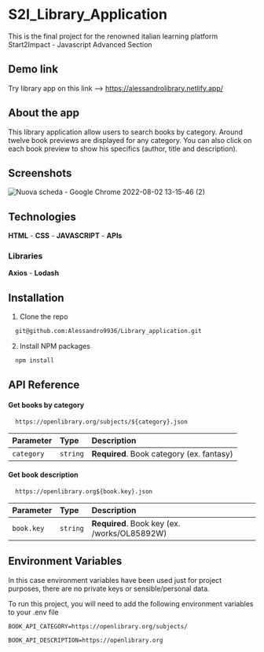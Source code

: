 # S2I_Library_Application

This is the final project for the renowned italian learning platform Start2Impact - Javascript Advanced Section

## Demo link

Try library app on this link --> https://alessandrolibrary.netlify.app/

## About the app

This library application allow users to search books by category. Around twelve book previews are displayed for any category. You can also click on each book preview to show his specifics (author, title and description).

## Screenshots
![Nuova scheda - Google Chrome 2022-08-02 13-15-46 (2)](https://user-images.githubusercontent.com/64644550/183038866-ee690780-413a-4fbc-9561-ddda7dcef828.gif)
## Technologies

**HTML** - **CSS** - **JAVASCRIPT** - **APIs**

### Libraries

**Axios** - **Lodash**

## Installation

1. Clone the repo

```bash
  git@github.com:Alessandro9936/Library_application.git
```

2. Install NPM packages

```bash
  npm install
```

## API Reference

#### Get books by category

```
  https://openlibrary.org/subjects/${category}.json
```

| Parameter  | Type     | Description                               |
| :--------- | :------- | :---------------------------------------- |
| `category` | `string` | **Required**. Book category (ex. fantasy) |

#### Get book description

```
  https://openlibrary.org${book.key}.json
```

| Parameter  | Type     | Description                                  |
| :--------- | :------- | :------------------------------------------- |
| `book.key` | `string` | **Required**. Book key (ex. /works/OL85892W) |

## Environment Variables

In this case environment variables have been used just for project purposes, there are no private keys or sensible/personal data.

To run this project, you will need to add the following environment variables to your .env file

`BOOK_API_CATEGORY=https://openlibrary.org/subjects/`

`BOOK_API_DESCRIPTION=https://openlibrary.org`
